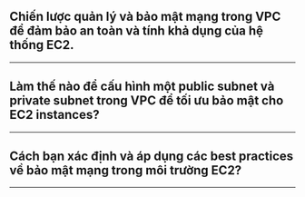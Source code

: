 ## Chiến lược quản lý và bảo mật mạng trong VPC để đảm bảo an toàn và tính khả dụng của hệ thống EC2.

---

## Làm thế nào để cấu hình một public subnet và private subnet trong VPC để tối ưu bảo mật cho EC2 instances?

---

## Cách bạn xác định và áp dụng các best practices về bảo mật mạng trong môi trường EC2?

---
